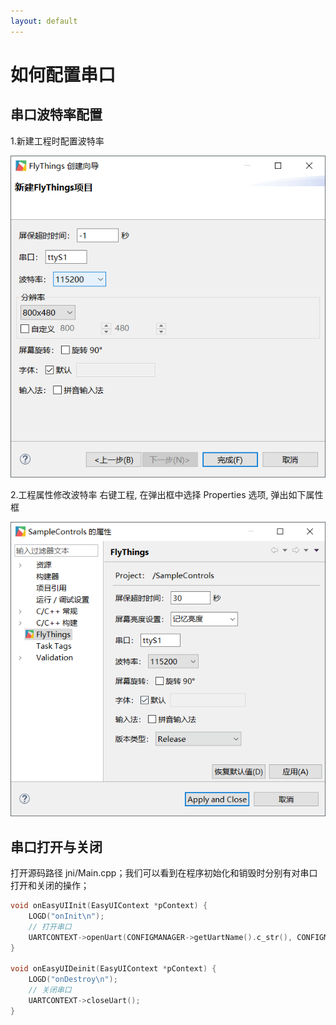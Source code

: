 ```yaml
---
layout: default
---
```

# 如何配置串口
## 串口波特率配置
1.新建工程时配置波特率  

![](images/730034409.jpg)

2.工程属性修改波特率
右键工程, 在弹出框中选择 Properties 选项, 弹出如下属性框  

![](images/918330052.jpg)

## 串口打开与关闭
打开源码路径 jni/Main.cpp；我们可以看到在程序初始化和销毁时分别有对串口打开和关闭的操作；
```c++
void onEasyUIInit(EasyUIContext *pContext) {
	LOGD("onInit\n");
	// 打开串口
	UARTCONTEXT->openUart(CONFIGMANAGER->getUartName().c_str(), CONFIGMANAGER->getUartBaudRate());
}

void onEasyUIDeinit(EasyUIContext *pContext) {
	LOGD("onDestroy\n");
	// 关闭串口
	UARTCONTEXT->closeUart();
}
```